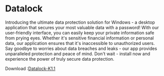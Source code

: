 # Datalock

Introducing the ultimate data protection solution for Windows - a desktop application that secures your most valuable data with a password! With our user-friendly interface, you can easily keep your private information safe from prying eyes. Whether it's sensitive financial information or personal data, our application ensures that it's inaccessible to unauthorized users. Say goodbye to worries about data breaches and leaks - our app provides unparalleled protection and peace of mind. Don't wait - install now and experience the power of truly secure data protection.

Download :[Datalock-K1.1](https://github.com/kalharawimukthi0617/Datalock/releases/download/v1.1/Datalock-K1.1.exe)
